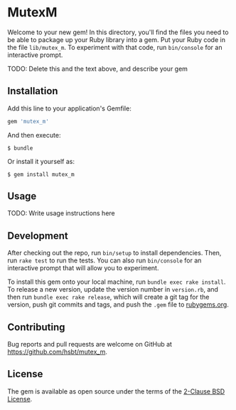 # MutexM

Welcome to your new gem! In this directory, you'll find the files you need to be able to package up your Ruby library into a gem. Put your Ruby code in the file `lib/mutex_m`. To experiment with that code, run `bin/console` for an interactive prompt.

TODO: Delete this and the text above, and describe your gem

## Installation

Add this line to your application's Gemfile:

```ruby
gem 'mutex_m'
```

And then execute:

    $ bundle

Or install it yourself as:

    $ gem install mutex_m

## Usage

TODO: Write usage instructions here

## Development

After checking out the repo, run `bin/setup` to install dependencies. Then, run `rake test` to run the tests. You can also run `bin/console` for an interactive prompt that will allow you to experiment.

To install this gem onto your local machine, run `bundle exec rake install`. To release a new version, update the version number in `version.rb`, and then run `bundle exec rake release`, which will create a git tag for the version, push git commits and tags, and push the `.gem` file to [rubygems.org](https://rubygems.org).

## Contributing

Bug reports and pull requests are welcome on GitHub at https://github.com/hsbt/mutex_m.

## License

The gem is available as open source under the terms of the [2-Clause BSD License](https://opensource.org/licenses/BSD-2-Clause).
